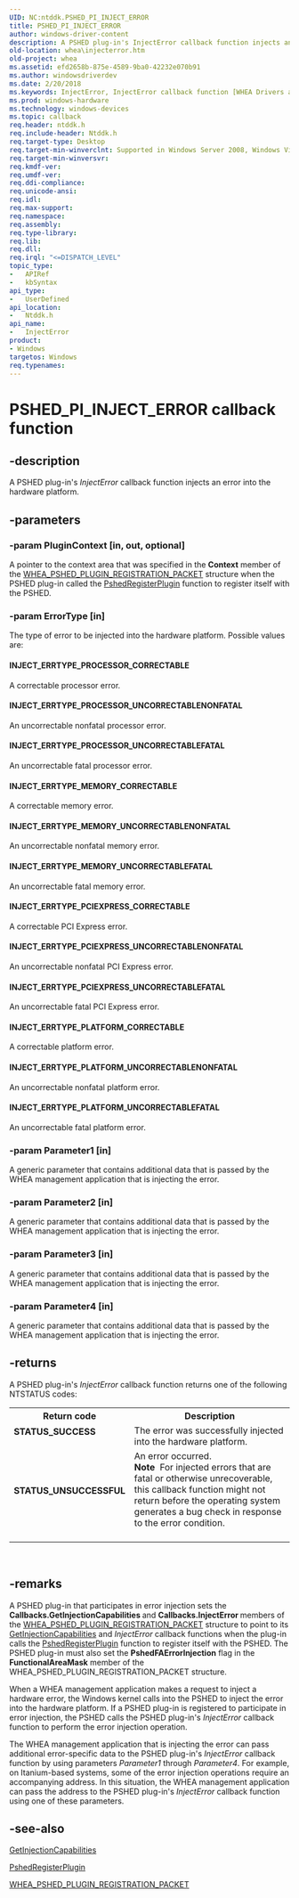 ```yaml
---
UID: NC:ntddk.PSHED_PI_INJECT_ERROR
title: PSHED_PI_INJECT_ERROR
author: windows-driver-content
description: A PSHED plug-in's InjectError callback function injects an error into the hardware platform.
old-location: whea\injecterror.htm
old-project: whea
ms.assetid: efd2658b-875e-4589-9ba0-42232e070b91
ms.author: windowsdriverdev
ms.date: 2/20/2018
ms.keywords: InjectError, InjectError callback function [WHEA Drivers and Applications], PSHED_PI_INJECT_ERROR, PSHED_PI_INJECT_ERROR callback, ntddk/InjectError, whea.injecterror, whearef_377f07ab-4ea0-4982-8298-c7139b4bfdc7.xml
ms.prod: windows-hardware
ms.technology: windows-devices
ms.topic: callback
req.header: ntddk.h
req.include-header: Ntddk.h
req.target-type: Desktop
req.target-min-winverclnt: Supported in Windows Server 2008, Windows Vista SP1, and later versions of Windows.
req.target-min-winversvr: 
req.kmdf-ver: 
req.umdf-ver: 
req.ddi-compliance: 
req.unicode-ansi: 
req.idl: 
req.max-support: 
req.namespace: 
req.assembly: 
req.type-library: 
req.lib: 
req.dll: 
req.irql: "<=DISPATCH_LEVEL"
topic_type:
-	APIRef
-	kbSyntax
api_type:
-	UserDefined
api_location:
-	Ntddk.h
api_name:
-	InjectError
product:
- Windows
targetos: Windows
req.typenames: 
---
```


# PSHED_PI_INJECT_ERROR callback function


## -description


A PSHED plug-in's <i>InjectError </i>callback function injects an error into the hardware platform.


## -parameters




### -param PluginContext [in, out, optional]

A pointer to the context area that was specified in the <b>Context</b> member of the <a href="https://msdn.microsoft.com/library/windows/hardware/ff560617">WHEA_PSHED_PLUGIN_REGISTRATION_PACKET</a> structure when the PSHED plug-in called the <a href="https://msdn.microsoft.com/library/windows/hardware/ff559466">PshedRegisterPlugin</a> function to register itself with the PSHED.


### -param ErrorType [in]

The type of error to be injected into the hardware platform. Possible values are:





#### INJECT_ERRTYPE_PROCESSOR_CORRECTABLE

A correctable processor error.



#### INJECT_ERRTYPE_PROCESSOR_UNCORRECTABLENONFATAL

An uncorrectable nonfatal processor error.



#### INJECT_ERRTYPE_PROCESSOR_UNCORRECTABLEFATAL

An uncorrectable fatal processor error.



#### INJECT_ERRTYPE_MEMORY_CORRECTABLE

A correctable memory error.



#### INJECT_ERRTYPE_MEMORY_UNCORRECTABLENONFATAL

An uncorrectable nonfatal memory error.



#### INJECT_ERRTYPE_MEMORY_UNCORRECTABLEFATAL

An uncorrectable fatal memory error.



#### INJECT_ERRTYPE_PCIEXPRESS_CORRECTABLE

A correctable PCI Express error.



#### INJECT_ERRTYPE_PCIEXPRESS_UNCORRECTABLENONFATAL

An uncorrectable nonfatal PCI Express error.



#### INJECT_ERRTYPE_PCIEXPRESS_UNCORRECTABLEFATAL

An uncorrectable fatal PCI Express error.



#### INJECT_ERRTYPE_PLATFORM_CORRECTABLE

A correctable platform error.



#### INJECT_ERRTYPE_PLATFORM_UNCORRECTABLENONFATAL

An uncorrectable nonfatal platform error.



#### INJECT_ERRTYPE_PLATFORM_UNCORRECTABLEFATAL

An uncorrectable fatal platform error.


### -param Parameter1 [in]

A generic parameter that contains additional data that is passed by the WHEA management application that is injecting the error.


### -param Parameter2 [in]

A generic parameter that contains additional data that is passed by the WHEA management application that is injecting the error.


### -param Parameter3 [in]

A generic parameter that contains additional data that is passed by the WHEA management application that is injecting the error.


### -param Parameter4 [in]

A generic parameter that contains additional data that is passed by the WHEA management application that is injecting the error.


## -returns



A PSHED plug-in's <i>InjectError</i> callback function returns one of the following NTSTATUS codes:

<table>
<tr>
<th>Return code</th>
<th>Description</th>
</tr>
<tr>
<td width="40%">
<dl>
<dt><b>STATUS_SUCCESS</b></dt>
</dl>
</td>
<td width="60%">
The error was successfully injected into the hardware platform.

</td>
</tr>
<tr>
<td width="40%">
<dl>
<dt><b>STATUS_UNSUCCESSFUL</b></dt>
</dl>
</td>
<td width="60%">
An error occurred.

<div class="alert"><b>Note</b>  For injected errors that are fatal or otherwise unrecoverable, this callback function might not return before the operating system generates a bug check in response to the error condition.</div>
<div> </div>
</td>
</tr>
</table>
 




## -remarks



A PSHED plug-in that participates in error injection sets the <b>Callbacks.GetInjectionCapabilities </b>and <b>Callbacks.InjectError </b>members of the <a href="https://msdn.microsoft.com/library/windows/hardware/ff560617">WHEA_PSHED_PLUGIN_REGISTRATION_PACKET</a> structure to point to its <a href="https://msdn.microsoft.com/8cb19677-11b8-4594-b4dd-ebd00fae07d4">GetInjectionCapabilities</a> and <i>InjectError</i> callback functions when the plug-in calls the <a href="https://msdn.microsoft.com/library/windows/hardware/ff559466">PshedRegisterPlugin</a> function to register itself with the PSHED. The PSHED plug-in must also set the <b>PshedFAErrorInjection</b> flag in the <b>FunctionalAreaMask</b> member of the WHEA_PSHED_PLUGIN_REGISTRATION_PACKET structure.

When a WHEA management application makes a request to inject a hardware error, the Windows kernel calls into the PSHED to inject the error into the hardware platform. If a PSHED plug-in is registered to participate in error injection, the PSHED calls the PSHED plug-in's <i>InjectError </i>callback function to perform the error injection operation.

The WHEA management application that is injecting the error can pass additional error-specific data to the PSHED plug-in's <i>InjectError </i>callback function by using parameters <i>Parameter1</i> through <i>Parameter4</i>. For example, on Itanium-based systems, some of the error injection operations require an accompanying address. In this situation, the WHEA management application can pass the address to the PSHED plug-in's <i>InjectError </i>callback function using one of these parameters.




## -see-also




<a href="https://msdn.microsoft.com/8cb19677-11b8-4594-b4dd-ebd00fae07d4">GetInjectionCapabilities</a>



<a href="https://msdn.microsoft.com/library/windows/hardware/ff559466">PshedRegisterPlugin</a>



<a href="https://msdn.microsoft.com/library/windows/hardware/ff560617">WHEA_PSHED_PLUGIN_REGISTRATION_PACKET</a>
 

 

